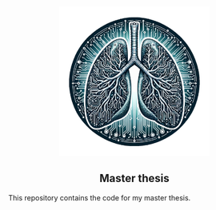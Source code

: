 <p align="center">
  <img src="images/logo.png" alt="logo" width="300px">
</p>

<div align="center">
  <h2>Master thesis</h2>
</div>

This repository contains the code for my master thesis. 
